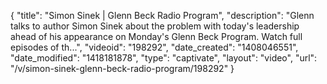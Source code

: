 {
    "title": "Simon Sinek | Glenn Beck Radio Program",
    "description": "Glenn talks to author Simon Sinek about the problem with today's leadership ahead of his appearance on Monday's Glenn Beck Program. Watch full episodes of th...",
    "videoid": "198292",
    "date_created": "1408046551",
    "date_modified": "1418181878",
    "type": "captivate",
    "layout": "video",
    "url": "\/v\/simon-sinek-glenn-beck-radio-program\/198292"
}